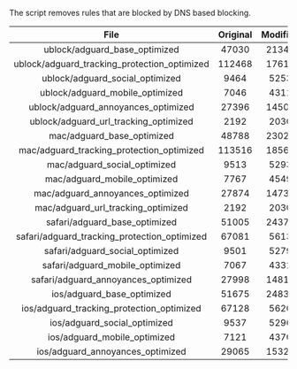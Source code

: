 The script removes rules that are blocked by DNS based blocking.


| File | Original | Modified |
|:----:|:-----:|:-----:|
| ublock/adguard_base_optimized | 47030 | 21343 |
| ublock/adguard_tracking_protection_optimized | 112468 | 17610 |
| ublock/adguard_social_optimized | 9464 | 5253 |
| ublock/adguard_mobile_optimized | 7046 | 4311 |
| ublock/adguard_annoyances_optimized | 27396 | 14504 |
| ublock/adguard_url_tracking_optimized | 2192 | 2030 |
| mac/adguard_base_optimized | 48788 | 23023 |
| mac/adguard_tracking_protection_optimized | 113516 | 18561 |
| mac/adguard_social_optimized | 9513 | 5293 |
| mac/adguard_mobile_optimized | 7767 | 4549 |
| mac/adguard_annoyances_optimized | 27874 | 14737 |
| mac/adguard_url_tracking_optimized | 2192 | 2030 |
| safari/adguard_base_optimized | 51005 | 24376 |
| safari/adguard_tracking_protection_optimized | 67081 | 5613 |
| safari/adguard_social_optimized | 9501 | 5279 |
| safari/adguard_mobile_optimized | 7067 | 4331 |
| safari/adguard_annoyances_optimized | 27998 | 14812 |
| ios/adguard_base_optimized | 51675 | 24836 |
| ios/adguard_tracking_protection_optimized | 67128 | 5620 |
| ios/adguard_social_optimized | 9537 | 5296 |
| ios/adguard_mobile_optimized | 7121 | 4370 |
| ios/adguard_annoyances_optimized | 29065 | 15329 |